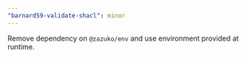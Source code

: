 ```yaml
---
"barnard59-validate-shacl": minor
---
```


Remove dependency on `@zazuko/env` and use environment provided at runtime.
